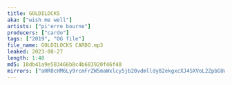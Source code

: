 ```yaml
---
title: GOLDILOCKS
aka: ["wish me well"]
artists: ["pi'erre bourne"]
producers: ["cardo"]
tags: ["2019", "OG file"]
file_name: GOLDILOCKS CARDO.mp3
leaked: 2023-08-27
length: 1:48
md5: 18db41a9e583466b8c4b683920f46f48
mirrors: ["aHR0cHM6Ly9rcmFrZW5maWxlcy5jb20vdmlldy82ekgxcXJ4SXVoL2ZpbGUuaHRtbA==", "aHR0cHM6Ly9kYnJlZS5vcmcvdi9lMWY4MDM="]
---
```

